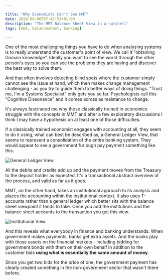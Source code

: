 ```yaml
---

title: "Why Economists Can't See MMT"
date: 2020-08-08T07:42:53+01:00
description: "The MMT Balance Sheet View in a nutshell"
tags: [mmt, balancesheet, banking]

---
```


One of the most challenging things you have to do when analysing systems is to really understand the customer's point of view. We call it "obtaining Domain knowledge". Ideally you want to see the world through the other person's eyes so you can see the problems they are having and discover the best way to solve them.

And that often involves detecting blind spots where the customer simply cannot see the issue at hand, which then makes change management challenging - as you try to guide them to better ways of doing things. "Trust me, I'm a Systems Specialist" only gets you so far.  Psychologists call this "Cognitive Dissonance" and it comes across as resistance to change. 

It's always fascinated me why those classically trained in economics struggle with the concepts in MMT and after a few exploratory discussions I think I may have a hypothesis on at least one of those difficulties.

If a classically trained economist engages with accounting at all, they seem to do it using, what can best be described as, a General Ledger View, that seems to represent a consolidation of the entire banking system. They would appear to see a government furlough pay payment something like this.

![General Ledger View](images/banking-general-ledger.png)

All the debits and credits add up and the payment moves from the Treasury to the deposit holder as expected. It's a transactional abstract overview of the process, and valid as far as it goes. 

MMT, on the other hand, takes an institutional approach to its analysis and places the accounting within the institutional context. It also uses T-accounts rather than a general ledger which better sits with the balance sheet viewpoint it tends to take. Once you add the institutions and the balance sheet accounts to the transaction you get this view.

![Institutional View](images/banking-t-accounts.png)

And this reveals what everybody in finance and banking understands. When government makes payments, banks get extra assets. And the banks play with those assets on the financial markets - including bidding for government bonds with them on their own behalf in addition to the customer bids **using what is essentially the same amount of money**.

Since you get two bids for the price of one, the government payment has clearly created something in the non-government sector that wasn't there before. 
